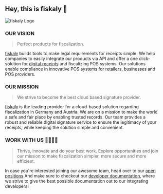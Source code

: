 ## Hey, this is fiskaly 👋

![fiskaly Logo](https://www.fiskaly.com/fiskaly_logo.svg)

### OUR VISION

> Perfect products for fiscalization.

[fiskaly](https://fiskaly.com) builds tools to make legal requirements for receipts simple. We help companies to easily integrate our products via API and offer a one click-solution for [digital receipts](https://receipt.fiskaly.com/) and fiscalizing POS systems. Our solutions enable compliance in innovative POS systems for retailers, businesses and POS providers.

### OUR MISSION

> We strive to become the best cloud based signature provider.

[fiskaly](https://fiskaly.com) is the leading provider for a cloud-based solution regarding fiscalization in Germany and Austria. We are on a mission to make the world a safe and fair place by enabling trusted records. Our team provides a robust and reliable digital signature service to ensure the legitimacy of your receipts, while keeping the solution simple and convenient.

### WORK WITH US 👩‍💻🧑‍💻

> Thrive, innovate and do your best work. Explore opportunities and join our mission to make fiscalization simpler, more secure and more efficient.

In case you're interested joining our awesome team, head over to our [open positions](https://www.fiskaly.com/jobs)
And make sure to checkout our [developer documentation](https://developer.fiskaly.com), where we strive to give the best possible documentation out to our integrating developers!
